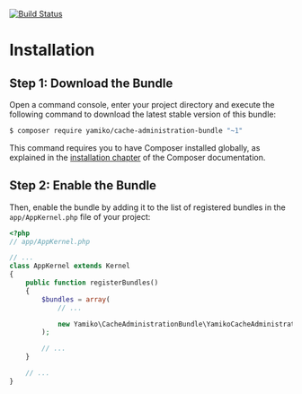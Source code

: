 [![Build Status](https://travis-ci.org/yamiko-ninja/CacheAdministrationBundle.svg?branch=master)](https://travis-ci.org/yamiko-ninja/CacheAdministrationBundle)

Installation
============

Step 1: Download the Bundle
---------------------------

Open a command console, enter your project directory and execute the
following command to download the latest stable version of this bundle:

```bash
$ composer require yamiko/cache-administration-bundle "~1"
```

This command requires you to have Composer installed globally, as explained
in the [installation chapter](https://getcomposer.org/doc/00-intro.md)
of the Composer documentation.

Step 2: Enable the Bundle
-------------------------

Then, enable the bundle by adding it to the list of registered bundles
in the `app/AppKernel.php` file of your project:

```php
<?php
// app/AppKernel.php

// ...
class AppKernel extends Kernel
{
    public function registerBundles()
    {
        $bundles = array(
            // ...

            new Yamiko\CacheAdministrationBundle\YamikoCacheAdministrationBundle(),
        );

        // ...
    }

    // ...
}
```